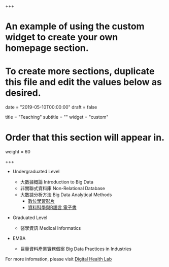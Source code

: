 +++
# An example of using the custom widget to create your own homepage section.
# To create more sections, duplicate this file and edit the values below as desired.

date = "2019-05-10T00:00:00"
draft = false

title = "Teaching"
subtitle = ""
widget = "custom"

# Order that this section will appear in.
weight = 60

+++
- Undergraduated Level
    - 大數據概論 Introduction to Big Data
    - 非關聯式資料庫 Non-Relational Database
    - 大數據分析方法 Big Data Analytical Methods
        - [數位學習影片](https://www.youtube.com/channel/UC2ZZMRLibtq2fD-la4YV_nA)
        - [資料科學與R語言 電子書](http://yijutseng.github.io/DataScienceRBook/)

- Graduated Level
    - 醫學資訊 Medical Informatics 
    
- EMBA
    - 巨量資料產業實務個案 Big Data Practices in Industries 

For more infomation, please visit [Digital Health Lab](https://dhlab-cgu.github.io/#course)
